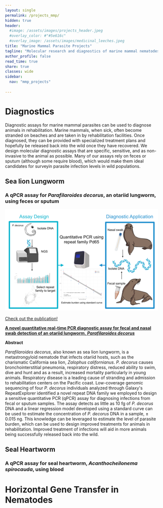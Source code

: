 ```yaml
---
layout: single
permalink: /projects_mmp/
hidden: true
header:
  #image: /assets/images/projects_header.jpeg
  #overlay_color: #"#5e616c"
  #overlay_image: /assets/images/medicinal_leeches.jpeg
title: "Marine Mammal Parasite Projects"
tagline: "Molecular research and diagnostics of marine mammal nematodes"   
author_profile: false
read_time: true
share: true
classes: wide
sidebar:
  nav: "mmp_projects"

---
```


# Diagnostics

Diagnostic assays for marine mammal parasites can be used to diagnose animals in rehabilitation. Marine mammals, when sick, often become stranded on beaches and are taken in by rehabilitation facilities. Once diagnosed, they can be provided with specialized treatment plans and hopefully be released back into the wild once they have recovered. We design molecular diagnostic assays that are specific, sensitive, and as non-invasive to the animal as possible. Many of our assays rely on feces or sputum (although some require blood), which would make them ideal candidates for surveyin parasite infection levels in wild populations.

## Sea lion Lungworm

### A qPCR assay for *Parafilaroides decorus*, an otariid lungworm, using feces or sputum

![P. decorus qPCR Pipeline](/assets/images/Pd_abstract.jpeg)

[Check out the publication!](https://doi.org/10.1016/j.ijppaw.2020.04.012)

[**A novel quantitative real-time PCR diagnostic assay for fecal and nasal swab detection of an otariid lungworm,** ***Parafilaroides decorus***](https://doi.org/10.1016/j.ijppaw.2020.04.012)

**Abstract**

*Parafilaroides decorus*, also known as sea lion lungworm, is a metastrongyloid nematode that infects otariid hosts, such as the charismatic California sea lion, *Zalophus californianus*. *P. decorus* causes bronchointerstitial pneumonia, respiratory distress, reduced ability to swim, dive and hunt and as a result, increased mortality particularly in young animals. Respiratory disease is a leading cause of stranding and admission to rehabilitation centers on the Pacific coast. Low-coverage genomic sequencing of four *P. decorus* individuals analyzed through Galaxy's RepeatExplorer identified a novel repeat DNA family we employed to design a sensitive quantitative PCR (qPCR) assay for diagnosing infections from fecal or sputum samples. The assay detects as little as 10 fg of *P. decorus* DNA and a linear regression model developed using a standard curve can be used to estimate the concentration of *P. decorus* DNA in a sample, ± 0.015 ng. This knowledge can be leveraged to estimate the level of parasite burden, which can be used to design improved treatments for animals in rehabilitation. Improved treatment of infections will aid in more animals being successfully released back into the wild.

## Seal Heartworm

### A qPCR assay for seal heartworm, *Acanthocheilonema spirocauda*, using blood

# Horizontal Gene Transfer in Nematodes
